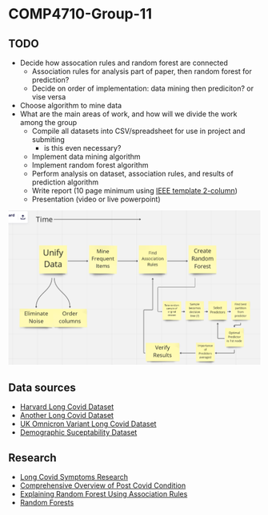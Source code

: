 # COMP4710-Group-11

## TODO
- Decide how assocation rules and random forest are connected
  - Association rules for analysis part of paper, then random forest for prediction?
  - Decide on order of implementation: data mining then prediciton? or vise versa
- Choose algorithm to mine data
- What are the main areas of work, and how will we divide the work among the group
  - Compile all datasets into CSV/spreadsheet for use in project and submiting
    - is this even necessary?
  - Implement data mining algorithm
  - Implement random forest algorithm
  - Perform analysis on dataset, association rules, and results of prediction algorithm
  - Write report (10 page minimum using [IEEE template 2-column](https://www.ieee.org/conferences/publishing/templates.html))
  - Presentation (video or live powerpoint)


![General Flowchart](flow.PNG)

## Data sources
- [Harvard Long Covid Dataset](https://dataverse.harvard.edu/dataset.xhtml?persistentId=doi:10.7910/DVN/N5I10C%0b)
- [Another Long Covid Dataset](https://data.humdata.org/dataset/long-covidresearchagenda)
- [UK Omnicron Variant Long Covid Dataset](https://www.ons.gov.uk/peoplepopulationandcommunity/healthandsocialcare/conditionsanddiseases/datasets/selfreportedlongcovidafterinfectionwiththeomicronvariantintheuk%0b)
- [Demographic Suceptability Dataset](https://data.cdc.gov/NCHS/Post-COVID-Conditions/gsea-w83j%0b)
## Research
- [Long Covid Symptoms Research](https://www.ejinme.com/article/S0953-6205(21)00208-9/fulltext)
- [Comprehensive Overview of Post Covid Condition](https://www.cadth.ca/sites/default/files/hs-eh/EH0096%20Long%20COVID%20v.7.0-Final.pdf )
- [Explaining Random Forest Using Association Rules]( https://publikationen.bibliothek.kit.edu/1000117720/62928283)
- [Random Forests](https://www.researchgate.net/publication/323553514_A_Practical_Introduction_to_Random_Forest_for_Genetic_Association_Studies_in_Ecology_and_Evolution )
